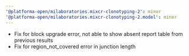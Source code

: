 ```yaml
---
'@platforma-open/milaboratories.mixcr-clonotyping-2': minor
'@platforma-open/milaboratories.mixcr-clonotyping-2.model': minor
---
```


- Fix for block upgrade error, not able to show absent report table from previous results
- Fix for region_not_covered error in junction length


